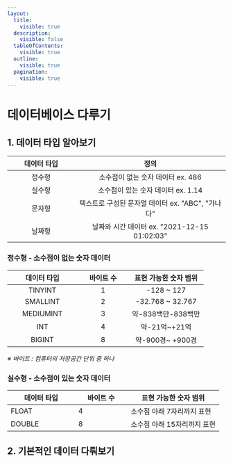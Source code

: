 ```yaml
---
layout:
  title:
    visible: true
  description:
    visible: false
  tableOfContents:
    visible: true
  outline:
    visible: true
  pagination:
    visible: true
---
```


# 데이터베이스 다루기

## 1. 데이터 타입 알아보기&#x20;

<table><thead><tr><th width="140" align="center">데이터 타입</th><th align="center">정의 </th></tr></thead><tbody><tr><td align="center">정수형</td><td align="center">소수점이 없는 숫자 데이터 ex. 486</td></tr><tr><td align="center">실수형</td><td align="center">소수점이 있는 숫자 데이터 ex. 1.14</td></tr><tr><td align="center">문자형</td><td align="center">텍스트로 구성된 문자열 데이터 ex. "ABC", "가나다"</td></tr><tr><td align="center">날짜형</td><td align="center">날짜와 시간 데이터 ex. "2021-12-15 01:02:03"</td></tr></tbody></table>

### 정수형 - 소수점이 없는 숫자 데이터&#x20;

<table><thead><tr><th width="146" align="center">데이터 타입 </th><th width="102" align="center">바이트 수</th><th align="center">표현 가능한 숫자 범위</th></tr></thead><tbody><tr><td align="center">TINYINT</td><td align="center">1</td><td align="center">-128 ~ 127</td></tr><tr><td align="center">SMALLINT</td><td align="center">2</td><td align="center"> -32.768 ~ 32.767</td></tr><tr><td align="center">MEDIUMINT</td><td align="center">3</td><td align="center">약-838백만-838백만</td></tr><tr><td align="center">INT </td><td align="center">4</td><td align="center">약-21억~+21억</td></tr><tr><td align="center">BIGINT</td><td align="center">8</td><td align="center">약-900경~ +900경</td></tr></tbody></table>

&#x20;_※ 바이트 : 컴퓨터의 저장공간 단위 중 하나_ &#x20;

### 실수형 - 소수점이 있는 숫자 데이터

<table><thead><tr><th width="140">데이터 타입 </th><th width="105">바이트 수</th><th>표현 가능한 숫자 범위</th></tr></thead><tbody><tr><td>FLOAT</td><td>4</td><td>소수점 아래 7자리까지 표현</td></tr><tr><td>DOUBLE </td><td>8</td><td>소수점 아래 15자리까지 표현</td></tr></tbody></table>

## 2. 기본적인 데이터 다뤄보기
